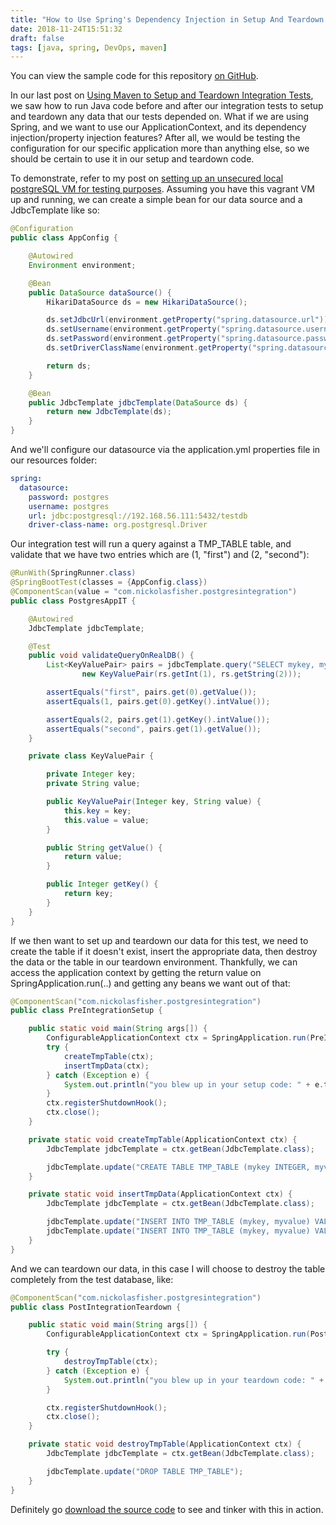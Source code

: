 ```yaml
---
title: "How to Use Spring's Dependency Injection in Setup And Teardown Code For Integration Tests With Maven"
date: 2018-11-24T15:51:32
draft: false
tags: [java, spring, DevOps, maven]
---
```


You can view the sample code for this repository [on GitHub](https://github.com/nfisher23/integration-testing-postgres-and-spring).

In our last post on [Using Maven to Setup and Teardown Integration Tests](https://nickolasfisher.com/blog/how-to-run-integration-tests-with-setup-and-teardown-code-in-maven-build), we saw how to run Java code before and after our integration tests to setup and teardown any data that our tests depended on. What if we are using Spring, and we want to use our ApplicationContext, and its dependency injection/property injection features? After all, we would be testing the configuration for our specific application more than anything else, so we should be certain to use it in our setup and teardown code.

To demonstrate, refer to my post on [setting up an unsecured local postgreSQL VM for testing purposes](https://nickolasfisher.com/blog/how-to-set-up-a-local-unsecured-postgres-virtual-machine-for-testing). Assuming you have this vagrant VM up and running, we can create a simple bean for our data source and a JdbcTemplate like so:

```java
@Configuration
public class AppConfig {

    @Autowired
    Environment environment;

    @Bean
    public DataSource dataSource() {
        HikariDataSource ds = new HikariDataSource();

        ds.setJdbcUrl(environment.getProperty("spring.datasource.url"));
        ds.setUsername(environment.getProperty("spring.datasource.username"));
        ds.setPassword(environment.getProperty("spring.datasource.password"));
        ds.setDriverClassName(environment.getProperty("spring.datasource.driver-class-name"));

        return ds;
    }

    @Bean
    public JdbcTemplate jdbcTemplate(DataSource ds) {
        return new JdbcTemplate(ds);
    }
}
```

And we'll configure our datasource via the application.yml properties file in our resources folder:

```yaml
spring:
  datasource:
    password: postgres
    username: postgres
    url: jdbc:postgresql://192.168.56.111:5432/testdb
    driver-class-name: org.postgresql.Driver

```

Our integration test will run a query against a TMP\_TABLE table, and validate that we have two entries which are (1, "first") and (2, "second"):

```java
@RunWith(SpringRunner.class)
@SpringBootTest(classes = {AppConfig.class})
@ComponentScan(value = "com.nickolasfisher.postgresintegration")
public class PostgresAppIT {

    @Autowired
    JdbcTemplate jdbcTemplate;

    @Test
    public void validateQueryOnRealDB() {
        List<KeyValuePair> pairs = jdbcTemplate.query("SELECT mykey, myvalue FROM TMP_TABLE ORDER BY mykey asc", (rs, rowNum) ->
                new KeyValuePair(rs.getInt(1), rs.getString(2)));

        assertEquals("first", pairs.get(0).getValue());
        assertEquals(1, pairs.get(0).getKey().intValue());

        assertEquals(2, pairs.get(1).getKey().intValue());
        assertEquals("second", pairs.get(1).getValue());
    }

    private class KeyValuePair {

        private Integer key;
        private String value;

        public KeyValuePair(Integer key, String value) {
            this.key = key;
            this.value = value;
        }

        public String getValue() {
            return value;
        }

        public Integer getKey() {
            return key;
        }
    }
}

```

If we then want to set up and teardown our data for this test, we need to create the table if it doesn't exist, insert the appropriate data, then destroy the data or the table in our teardown environment. Thankfully, we can access the application context by getting the return value on SpringApplication.run(..) and getting any beans we want out of that:

```java
@ComponentScan("com.nickolasfisher.postgresintegration")
public class PreIntegrationSetup {

    public static void main(String args[]) {
        ConfigurableApplicationContext ctx = SpringApplication.run(PreIntegrationSetup.class, args);
        try {
            createTmpTable(ctx);
            insertTmpData(ctx);
        } catch (Exception e) {
            System.out.println("you blew up in your setup code: " + e.toString());
        }
        ctx.registerShutdownHook();
        ctx.close();
    }

    private static void createTmpTable(ApplicationContext ctx) {
        JdbcTemplate jdbcTemplate = ctx.getBean(JdbcTemplate.class);

        jdbcTemplate.update("CREATE TABLE TMP_TABLE (mykey INTEGER, myvalue text)");
    }

    private static void insertTmpData(ApplicationContext ctx) {
        JdbcTemplate jdbcTemplate = ctx.getBean(JdbcTemplate.class);

        jdbcTemplate.update("INSERT INTO TMP_TABLE (mykey, myvalue) VALUES (1, 'first')");
        jdbcTemplate.update("INSERT INTO TMP_TABLE (mykey, myvalue) VALUES (2, 'second')");
    }
}
```

And we can teardown our data, in this case I will choose to destroy the table completely from the test database, like:

```java
@ComponentScan("com.nickolasfisher.postgresintegration")
public class PostIntegrationTeardown {

    public static void main(String args[]) {
        ConfigurableApplicationContext ctx = SpringApplication.run(PostIntegrationTeardown.class, args);

        try {
            destroyTmpTable(ctx);
        } catch (Exception e) {
            System.out.println("you blew up in your teardown code: " + e.toString());
        }

        ctx.registerShutdownHook();
        ctx.close();
    }

    private static void destroyTmpTable(ApplicationContext ctx) {
        JdbcTemplate jdbcTemplate = ctx.getBean(JdbcTemplate.class);

        jdbcTemplate.update("DROP TABLE TMP_TABLE");
    }
}

```

Definitely go [download the source code](https://github.com/nfisher23/integration-testing-postgres-and-spring) to see and tinker with this in action.
